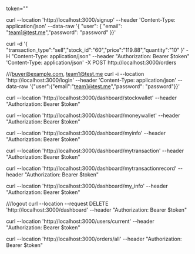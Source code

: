 token=""

curl --location 'http://localhost:3000/signup' --header 'Content-Type: application/json' --data-raw '{ "user": { "email": "team1@test.me","password": "password" }}'

curl -d '{ "transaction_type":"sell","stock_id":"60","price":"119.88","quantity":"10" }' -H "Content-Type: application/json" --header  "Authorization: Bearer $token" 'Content-Type: application/json' -X POST http://localhost:3000/orders


///buyer@example.com, team1@test.me
curl -i --location 'http://localhost:3000/login' --header 'Content-Type: application/json' --data-raw '{"user":{"email":"team1@test.me","password": "password"}}'


curl --location 'http://localhost:3000/dashboard/stockwallet' --header "Authorization: Bearer $token"

curl --location 'http://localhost:3000/dashboard/moneywallet' --header "Authorization: Bearer $token"

curl --location 'http://localhost:3000/dashboard/myinfo' --header "Authorization: Bearer $token"

curl --location 'http://localhost:3000/dashboard/mytransaction' --header "Authorization: Bearer $token"

curl --location 'http://localhost:3000/dashboard/mytransactionrecord' --header "Authorization: Bearer $token"

curl --location 'http://localhost:3000/dashboard/my_info' --header "Authorization: Bearer $token"













///logout
curl --location --request DELETE 'http://localhost:3000/dashboard' --header "Authorization: Bearer $token"


curl --location 'http://localhost:3000/users/current' --header "Authorization: Bearer $token"


curl --location 'http://localhost:3000/orders/all' --header "Authorization: Bearer $token"
